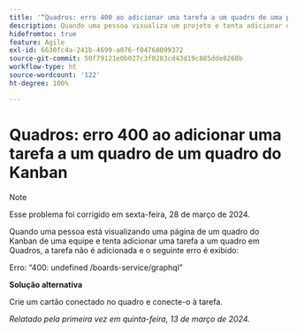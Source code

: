```yaml
---
title: '“Quadros: erro 400 ao adicionar uma tarefa a um quadro de uma página de equipe”'
description: Quando uma pessoa visualiza um projeto e tenta adicionar uma tarefa a um quadro, a tarefa não é adicionada e um erro é exibido. Uma solução alternativa está disponível.
hidefromtoc: true
feature: Agile
exl-id: 6630fc4a-241b-4699-a076-f04768099372
source-git-commit: 50f79121e0b027c3f0283cd43d19c885dde8268b
workflow-type: ht
source-wordcount: '122'
ht-degree: 100%

---
```


# Quadros: erro 400 ao adicionar uma tarefa a um quadro de um quadro do Kanban

>[!NOTE]
>
>Esse problema foi corrigido em sexta-feira, 28 de março de 2024.

Quando uma pessoa está visualizando uma página de um quadro do Kanban de uma equipe e tenta adicionar uma tarefa a um quadro em Quadros, a tarefa não é adicionada e o seguinte erro é exibido:

Erro: “400: undefined /boards-service/graphql”

**Solução alternativa**

Crie um cartão conectado no quadro e conecte-o à tarefa.

_Relatado pela primeira vez em quinta-feira, 13 de março de 2024._
